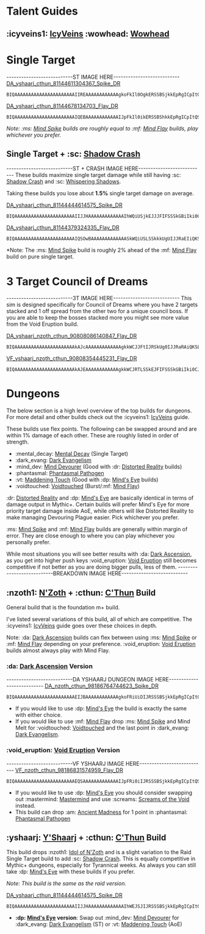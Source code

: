 # Talent Guides
## :icyveins1: [IcyVeins](<https://www.icy-veins.com/wow/shadow-priest-pve-dps-spec-builds-talents>) :wowhead: [Wowhead](<https://www.wowhead.com/guide/classes/priest/shadow/talent-builds-pve-dps>)
# Single Target
---------------------------ST IMAGE HERE---------------------------
[DA_yshaarj_cthun_81144611304367_Spike_DR](<https://www.wowhead.com/talent-calc/priest/shadow/DAREEAVFEERUFEKFSKBQCBUNVFFQVFGSVFghBBR>)
```
BIQAAAAAAAAAAAAAAAAAAAAAAIIREAAAAAAAAAAAAgkoFkIl0OgkERSSBSjkkEpRgICpItQSQBSA
```

[DA_yshaarj_cthun_81144678134703_Flay_DR](<https://www.wowhead.com/talent-calc/priest/shadow/DAREEAVFEERUFEKFSKBQCBQNVFFQUFSiVFghBBR>)
```
BIQAAAAAAAAAAAAAAAAAAAAAAIQEBAAAAAAAAAAAAIJpFkIl0ikERSSBShkkEpRgICpItQSQBC
```

*Note: :ms: [Mind Spike](<https://www.wowhead.com/spell=73510>) builds are roughly equal to
:mf: [Mind Flay](<https://www.wowhead.com/spell=15407>) builds, play whichever you prefer.*
## Single Target + :sc: [Shadow Crash](<https://www.wowhead.com/spell=205385>)
---------------------------ST + CRASH IMAGE HERE---------------------------
These builds maximize single target damage while still having :sc: [Shadow Crash](<https://www.wowhead.com/spell=205385>) and :sc: [Whispering Shadows](<https://www.wowhead.com/spell=406777>).

Taking these builds you lose about **1.5%** single target damage on average.

[DA_yshaarj_cthun_81144444614575_Spike_DR](<https://www.wowhead.com/talent-calc/priest/shadow/DAREEAVFEERUFEKFSKBQCBQNVFFUVVEJVFghBBR>)
```
BIQAAAAAAAAAAAAAAAAAAAAAAIIJJHAAAAAAAAAAAAAIhWQiUSjkEJJJFIFSSSkGBiIki0CJBFIB
```

[DA_yshaarj_cthun_81144379324335_Flay_DR](<https://www.wowhead.com/talent-calc/priest/shadow/DAREEAVFEERUFEKFSKBQCBQNVFFUUVQlVFghBBR>)
```
BIQAAAAAAAAAAAAAAAAAAAAAAIQSOwBAAAAAAAAAAAAASkWQiUSLSSkkkUgUIJJRaEIiQKSLkEUgA
```

*Note: The :ms: [Mind Spike](<https://www.wowhead.com/spell=73510>) build is roughly 2% ahead of the :mf: [Mind Flay](<https://www.wowhead.com/spell=15407>) build on pure single target.
# 3 Target Council of Dreams
---------------------------3T IMAGE HERE---------------------------
This sim is designed specifically for Council of Dreams where you have 2 targets stacked and 1 off spread from the other two for a unique council boss. If you are able to keep the bosses stacked
more you might see more value from the Void Eruption build.

[DA_yshaarj_nzoth_cthun_90808086140847_Flay_DR](<https://www.wowhead.com/talent-calc/priest/shadow/DAREEAVFEEBUFUKFSKBQCBUNVFFUQVShVFIFRBR>)
```
BIQAAAAAAAAAAAAAAAAAAAAAAkAJcAAAAAAAAAAAAAgkkWCJJFtIJRSkUg0IJJRaRAiQKSLkEUgA
```

[VF_yshaarj_nzoth_cthun_90808354445231_Flay_DR](<https://www.wowhead.com/talent-calc/priest/shadow/DAREEAVFEERUFEKFSKBQCBQNVFFUQUSiVFIFRBV>)
```
BIQAAAAAAAAAAAAAAAAAAAAAAkAJEAAAAAAAAAAAAgkkWCJRTLSSkEJFIFSSSkGBiIki0CJBFIA
```

# Dungeons
The below section is a high level overview of the top builds for dungeons. For more detail and other builds check out the :icyveins1: [IcyVeins](<https://www.icy-veins.com/wow/shadow-priest-pve-dps-mythic-plus-tips>) guide.

These builds use flex points. The following can be swapped around and are within 1% damage of each other. These are roughly listed in order of strength.
- :mental_decay: [Mental Decay](<https://www.wowhead.com/spell=375994>) (Single Target)
- :dark_evang: [Dark Evangelism](<https://www.wowhead.com/spell=391095>)
- :mind_dev: [Mind Devourer](<https://www.wowhead.com/spell=373202>) (Good with :dr: [Distorted Reality](<https://www.wowhead.com/spell=409044>) builds)
- :phantasmal: [Phantasmal Pathogen](<https://www.wowhead.com/spell=407469>)
- :vt: [Maddening Touch](<https://www.wowhead.com/spell=391228>) (Good with :dp: [Mind's Eye](<https://www.wowhead.com/spell=407470>) builds)
- :voidtouched: [Voidtouched](<https://www.wowhead.com/spell=407430>) (Burst/:mf: [Mind Flay](<https://www.wowhead.com/spell=15407>))

:dr: [Distorted Reality](<https://www.wowhead.com/spell=409044>) and :dp: [Mind's Eye](<https://www.wowhead.com/spell=407470>) are basically identical in terms of damage output in Mythic+. Certain builds will prefer Mind's Eye for more priority target damage inside AoE, while others will like Distorted Reality to make managing Devouring Plague easier. Pick whichever you prefer.

:ms: [Mind Spike](<https://www.wowhead.com/spell=73510>) and :mf: [Mind Flay](<https://www.wowhead.com/spell=15407>) builds are generally within margin of error. They are close enough to where you can play whichever you personally prefer.

While most situations you will see better results with :da: [Dark Ascension](<https://www.wowhead.com/spell=391109>), as you get into higher push keys :void_eruption: [Void Eruption](<https://www.wowhead.com/spell=228260>) still becomes competitive if not better as you are doing bigger pulls, less of them.
---------------------------BREAKDOWN IMAGE HERE---------------------------
## :nzoth1: [N'Zoth](<https://www.wowhead.com/spell=373280>) + :cthun: [C'Thun](<https://www.wowhead.com/spell=377349>) Build
General build that is the foundation m+ build.

I've listed several variations of this build, all of which are competitive. The :icyveins1: [IcyVeins](<https://www.icy-veins.com/wow/shadow-priest-pve-dps-mythic-plus-tips>) guide goes over these choices in depth.

Note: :da: [Dark Ascension](<https://www.wowhead.com/spell=391109>) builds can flex between using :ms: [Mind Spike](<https://www.wowhead.com/spell=73510>) or :mf: [Mind Flay](<https://www.wowhead.com/spell=15407>) depending on your preference. :void_eruption: [Void Eruption](<https://www.wowhead.com/spell=228260>) builds almost always play with Mind Flay.

### :da: [Dark Ascension](<https://www.wowhead.com/spell=391109>) Version
---------------------------DA YSHAARJ DUNGEON IMAGE HERE---------------------------
[DA_nzoth_cthun_98186764744623_Spike_DR](<https://www.wowhead.com/talent-calc/priest/shadow/DAREEAVFEERUFEKFSKBQCBUNVRFUVVGQVFggRBE>)
```
BIQAAAAAAAAAAAAAAAAAAAAAAEIJBAAAAAAAAAAAAgkoFRiUiDIJRSSSBSjkkEpRgICpItQSQBSA
```
- If you would like to use :dp: [Mind's Eye](<https://www.wowhead.com/spell=407470>) the build is exactly the same with either choice.
- If you would like to use :mf: [Mind Flay](<https://www.wowhead.com/spell=15407>) drop :ms: [Mind Spike](<https://www.wowhead.com/spell=73510>) and Mind Melt for :voidtouched: [Voidtouched](<https://www.wowhead.com/spell=407430>) and the last point in :dark_evang: [Dark Evangelism](<https://www.wowhead.com/spell=391095>).

### :void_eruption: [Void Eruption](<https://www.wowhead.com/spell=228260>) Version
---------------------------VF YSHAARJ IMAGE HERE---------------------------
[VF_nzoth_cthun_98186831574959_Flay_DR](<https://www.wowhead.com/talent-calc/priest/shadow/DAREEAVFEERUFEKFSKBQCBUNVRFUUVSgVFggRBU>)
```
BIQAAAAAAAAAAAAAAAAAAAAAAEQSAAAAAAAAAAAAAIJpFRi0iIJRSSSBSjkkEpRgICpItQSQBC
```
- If you would like to use :dp: [Mind's Eye](<https://www.wowhead.com/spell=407470>) you should consider swapping out :mastermind: [Mastermind](<https://www.wowhead.com/spell=391151>) and use :screams: [Screams of the Void](<https://www.wowhead.com/spell=375767>) instead.
- This build can drop :am: [Ancient Madness](<https://www.wowhead.com/spell=341240>) for 1 point in :phantasmal: [Phantasmal Pathogen](<https://www.wowhead.com/spell=407469>)

## :yshaarj: [Y'Shaarj](<https://www.wowhead.com/spell=373310>) + :cthun: [C'Thun](<https://www.wowhead.com/spell=377349>) Build
This build drops :nzoth1: [Idol of N'Zoth](<https://www.wowhead.com/spell=373280>) and is a slight variation to the Raid Single Target build to add :sc: [Shadow Crash](<https://www.wowhead.com/spell=205385>). This is equally competitive in Mythic+ dungeons, especially for Tyrannical weeks. As always you can still take :dp: [Mind's Eye](<https://www.wowhead.com/spell=407470>) with these builds if you prefer.

*Note: This build is the same as the raid version.*

[DA_yshaarj_cthun_81144444614575_Spike_DR](<https://www.wowhead.com/talent-calc/priest/shadow/DAREEAVFEERUFEKFSKBQCBUNVRFUVVEJVFghBBE>)
```
BIQAAAAAAAAAAAAAAAAAAAAAAIIJJHAAAAAAAAAAAAAIhWEJSJIJRSSSBSjkkEpRgICpItQSQBSA
```
- **:dp: [Mind's Eye](<https://www.wowhead.com/spell=407470>) version**: Swap out :mind_dev: [Mind Devourer](<https://www.wowhead.com/spell=373202>) for :dark_evang: [Dark Evangelism](<https://www.wowhead.com/spell=391095>) (ST) or :vt: [Maddening Touch](<https://www.wowhead.com/spell=391228>) (AoE)